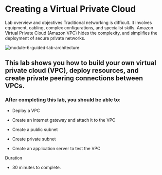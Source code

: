 # Creating a Virtual Private Cloud
Lab overview and objectives
Traditional networking is difficult. It involves equipment, cabling, complex configurations, and specialist skills. Amazon Virtual Private Cloud (Amazon VPC) hides the complexity, and simplifies the deployment of secure private networks.

![module-6-guided-lab-architecture](https://user-images.githubusercontent.com/28235504/210379047-6d8d06ec-ead6-4c1d-b1f6-8951b9f5cfca.png)


## This lab shows you how to build your own virtual private cloud (VPC), deploy resources, and create private peering connections between VPCs.

### After completing this lab, you should be able to:

- Deploy a VPC

- Create an internet gateway and attach it to the VPC

- Create a public subnet

- Create private subnet

- Create an application server to test the VPC

 

Duration
- 30 minutes to complete.
